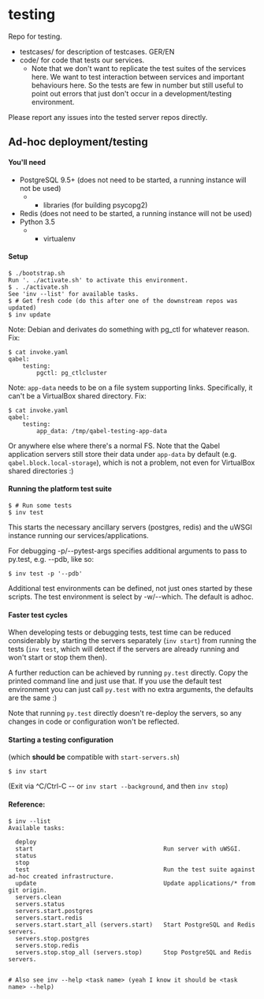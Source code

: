 # testing
Repo for testing.

* testcases/ for description of testcases. GER/EN
* code/ for code that tests our services.
  * Note that we don't want to replicate the test suites of the services here. We want to test interaction between
    services and important behaviours here. So the tests are few in number but still useful to point out errors
    that just don't occur in a development/testing environment.

Please report any issues into the tested server repos directly.

## Ad-hoc deployment/testing

#### You'll need

* PostgreSQL 9.5+ (does not need to be started, a running instance will not be used)
  * + libraries (for building psycopg2)
* Redis (does not need to be started, a running instance will not be used)
* Python 3.5
  * + virtualenv

#### Setup

    $ ./bootstrap.sh
    Run '. ./activate.sh' to activate this environment.
    $ . ./activate.sh
    See 'inv --list' for available tasks.
    $ # Get fresh code (do this after one of the downstream repos was updated)
    $ inv update

Note: Debian and derivates do something with pg_ctl for whatever reason. Fix:

    $ cat invoke.yaml
    qabel:
        testing:
            pgctl: pg_ctlcluster

Note: `app-data` needs to be on a file system supporting links. Specifically, it
can't be a VirtualBox shared directory. Fix:


    $ cat invoke.yaml
    qabel:
        testing:
            app_data: /tmp/qabel-testing-app-data

Or anywhere else where there's a normal FS. Note that the Qabel application servers
still store their data under `app-data` by default (e.g. `qabel.block.local-storage`),
which is not a problem, not even for VirtualBox shared directories :)

#### Running the platform test suite

    $ # Run some tests
    $ inv test

This starts the necessary ancillary servers (postgres, redis) and the uWSGI instance
running our services/applications.

For debugging -p/--pytest-args specifies additional arguments to pass to py.test,
e.g. --pdb, like so:

    $ inv test -p '--pdb'

Additional test environments can be defined, not just ones started by these scripts.
The test environment is select by -w/--which. The default is adhoc.

#### Faster test cycles

When developing tests or debugging tests, test time can be reduced considerably
by starting the servers separately (`inv start`) from running the tests (`inv test`,
which will detect if the servers are already running and won't start or stop them then).

A further reduction can be achieved by running `py.test` directly. Copy the printed command
line and just use that. If you use the default test environment you can just call `py.test`
with no extra arguments, the defaults are the same :)

Note that running `py.test` directly doesn't re-deploy the servers, so any changes in
code or configuration won't be reflected.

#### Starting a testing configuration

(which **should be** compatible with `start-servers.sh`)

    $ inv start

(Exit via ^C/Ctrl-C -- or `inv start --background`, and then `inv stop`)

#### Reference:

    $ inv --list
    Available tasks:

      deploy
      start                                     Run server with uWSGI.
      status
      stop
      test                                      Run the test suite against ad-hoc created infrastructure.
      update                                    Update applications/* from git origin.
      servers.clean
      servers.status
      servers.start.postgres
      servers.start.redis
      servers.start.start_all (servers.start)   Start PostgreSQL and Redis servers.
      servers.stop.postgres
      servers.stop.redis
      servers.stop.stop_all (servers.stop)      Stop PostgreSQL and Redis servers.


    # Also see inv --help <task name> (yeah I know it should be <task name> --help)

